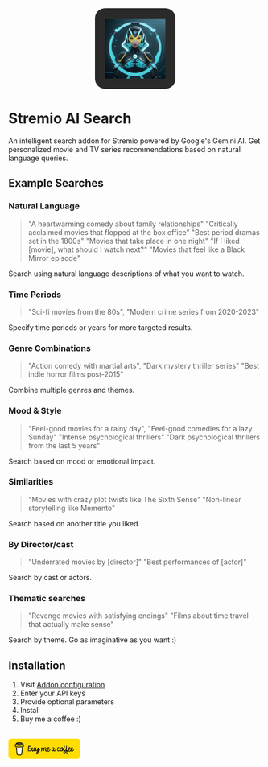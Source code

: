 <div align="center">
  <img src="public/logo.png" alt="AI Search" width="120" height="120" style="background: #2a2a2a; border-radius: 20px; padding: 20px;"/>
</div>

# Stremio AI Search

An intelligent search addon for Stremio powered by Google's Gemini AI. Get personalized movie and TV series recommendations based on natural language queries.

## Example Searches

### Natural Language
> "A heartwarming comedy about family relationships"
> "Critically acclaimed movies that flopped at the box office"
> "Best period dramas set in the 1800s"
> "Movies that take place in one night"
> "If I liked [movie], what should I watch next?"
> "Movies that feel like a Black Mirror episode"

Search using natural language descriptions of what you want to watch.

### Time Periods
> "Sci-fi movies from the 80s",
> "Modern crime series from 2020-2023"

Specify time periods or years for more targeted results.

### Genre Combinations
> "Action comedy with martial arts", 
> "Dark mystery thriller series"
> "Best indie horror films post-2015"

Combine multiple genres and themes.

### Mood & Style
> "Feel-good movies for a rainy day",
> "Feel-good comedies for a lazy Sunday"
> "Intense psychological thrillers"
> "Dark psychological thrillers from the last 5 years"

Search based on mood or emotional impact.

### Similarities
> "Movies with crazy plot twists like The Sixth Sense"
> "Non-linear storytelling like Memento"

Search based on another title you liked.

### By Director/cast
> "Underrated movies by [director]"
> "Best performances of [actor]"

Search by cast or actors.

### Thematic searches
> "Revenge movies with satisfying endings"
> "Films about time travel that actually make sense"

Search by theme. Go as imaginative as you want :)

## Installation

1. Visit [Addon configuration](https://stremio.itcon.au/aisearch/configure)
2. Enter your API keys
3. Provide optional parameters
4. Install
5. Buy me a coffee :)
  <br/><br/>
  <a href="https://buymeacoffee.com/itcon">
    <img src="public/bmc.png" alt="Buy Me A Coffee" height="40" />
  </a>
